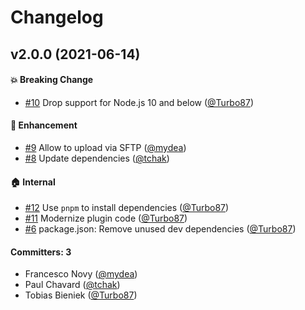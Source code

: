 # Changelog

## v2.0.0 (2021-06-14)

#### :boom: Breaking Change
* [#10](https://github.com/Turbo87/ember-cli-deploy-ftp/pull/10) Drop support for Node.js 10 and below ([@Turbo87](https://github.com/Turbo87))

#### :rocket: Enhancement
* [#9](https://github.com/Turbo87/ember-cli-deploy-ftp/pull/9) Allow to upload via SFTP ([@mydea](https://github.com/mydea))
* [#8](https://github.com/Turbo87/ember-cli-deploy-ftp/pull/8) Update dependencies ([@tchak](https://github.com/tchak))

#### :house: Internal
* [#12](https://github.com/Turbo87/ember-cli-deploy-ftp/pull/12) Use `pnpm` to install dependencies ([@Turbo87](https://github.com/Turbo87))
* [#11](https://github.com/Turbo87/ember-cli-deploy-ftp/pull/11) Modernize plugin code ([@Turbo87](https://github.com/Turbo87))
* [#6](https://github.com/Turbo87/ember-cli-deploy-ftp/pull/6) package.json: Remove unused dev dependencies ([@Turbo87](https://github.com/Turbo87))

#### Committers: 3
- Francesco Novy ([@mydea](https://github.com/mydea))
- Paul Chavard ([@tchak](https://github.com/tchak))
- Tobias Bieniek ([@Turbo87](https://github.com/Turbo87))
